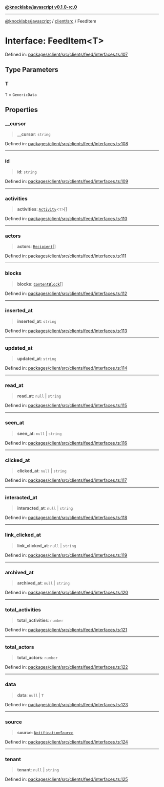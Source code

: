[**@knocklabs/javascript v0.1.0-rc.0**](../../../README.md)

***

[@knocklabs/javascript](../../../modules.md) / [client/src](../README.md) / FeedItem

# Interface: FeedItem\<T\>

Defined in: [packages/client/src/clients/feed/interfaces.ts:107](https://github.com/knocklabs/javascript/blob/main/packages/client/src/clients/feed/interfaces.ts#L107)

## Type Parameters

### T

`T` = `GenericData`

## Properties

### \_\_cursor

> **\_\_cursor**: `string`

Defined in: [packages/client/src/clients/feed/interfaces.ts:108](https://github.com/knocklabs/javascript/blob/main/packages/client/src/clients/feed/interfaces.ts#L108)

***

### id

> **id**: `string`

Defined in: [packages/client/src/clients/feed/interfaces.ts:109](https://github.com/knocklabs/javascript/blob/main/packages/client/src/clients/feed/interfaces.ts#L109)

***

### activities

> **activities**: [`Activity`](Activity.md)\<`T`\>[]

Defined in: [packages/client/src/clients/feed/interfaces.ts:110](https://github.com/knocklabs/javascript/blob/main/packages/client/src/clients/feed/interfaces.ts#L110)

***

### actors

> **actors**: [`Recipient`](../type-aliases/Recipient.md)[]

Defined in: [packages/client/src/clients/feed/interfaces.ts:111](https://github.com/knocklabs/javascript/blob/main/packages/client/src/clients/feed/interfaces.ts#L111)

***

### blocks

> **blocks**: [`ContentBlock`](../type-aliases/ContentBlock.md)[]

Defined in: [packages/client/src/clients/feed/interfaces.ts:112](https://github.com/knocklabs/javascript/blob/main/packages/client/src/clients/feed/interfaces.ts#L112)

***

### inserted\_at

> **inserted\_at**: `string`

Defined in: [packages/client/src/clients/feed/interfaces.ts:113](https://github.com/knocklabs/javascript/blob/main/packages/client/src/clients/feed/interfaces.ts#L113)

***

### updated\_at

> **updated\_at**: `string`

Defined in: [packages/client/src/clients/feed/interfaces.ts:114](https://github.com/knocklabs/javascript/blob/main/packages/client/src/clients/feed/interfaces.ts#L114)

***

### read\_at

> **read\_at**: `null` \| `string`

Defined in: [packages/client/src/clients/feed/interfaces.ts:115](https://github.com/knocklabs/javascript/blob/main/packages/client/src/clients/feed/interfaces.ts#L115)

***

### seen\_at

> **seen\_at**: `null` \| `string`

Defined in: [packages/client/src/clients/feed/interfaces.ts:116](https://github.com/knocklabs/javascript/blob/main/packages/client/src/clients/feed/interfaces.ts#L116)

***

### clicked\_at

> **clicked\_at**: `null` \| `string`

Defined in: [packages/client/src/clients/feed/interfaces.ts:117](https://github.com/knocklabs/javascript/blob/main/packages/client/src/clients/feed/interfaces.ts#L117)

***

### interacted\_at

> **interacted\_at**: `null` \| `string`

Defined in: [packages/client/src/clients/feed/interfaces.ts:118](https://github.com/knocklabs/javascript/blob/main/packages/client/src/clients/feed/interfaces.ts#L118)

***

### link\_clicked\_at

> **link\_clicked\_at**: `null` \| `string`

Defined in: [packages/client/src/clients/feed/interfaces.ts:119](https://github.com/knocklabs/javascript/blob/main/packages/client/src/clients/feed/interfaces.ts#L119)

***

### archived\_at

> **archived\_at**: `null` \| `string`

Defined in: [packages/client/src/clients/feed/interfaces.ts:120](https://github.com/knocklabs/javascript/blob/main/packages/client/src/clients/feed/interfaces.ts#L120)

***

### total\_activities

> **total\_activities**: `number`

Defined in: [packages/client/src/clients/feed/interfaces.ts:121](https://github.com/knocklabs/javascript/blob/main/packages/client/src/clients/feed/interfaces.ts#L121)

***

### total\_actors

> **total\_actors**: `number`

Defined in: [packages/client/src/clients/feed/interfaces.ts:122](https://github.com/knocklabs/javascript/blob/main/packages/client/src/clients/feed/interfaces.ts#L122)

***

### data

> **data**: `null` \| `T`

Defined in: [packages/client/src/clients/feed/interfaces.ts:123](https://github.com/knocklabs/javascript/blob/main/packages/client/src/clients/feed/interfaces.ts#L123)

***

### source

> **source**: [`NotificationSource`](NotificationSource.md)

Defined in: [packages/client/src/clients/feed/interfaces.ts:124](https://github.com/knocklabs/javascript/blob/main/packages/client/src/clients/feed/interfaces.ts#L124)

***

### tenant

> **tenant**: `null` \| `string`

Defined in: [packages/client/src/clients/feed/interfaces.ts:125](https://github.com/knocklabs/javascript/blob/main/packages/client/src/clients/feed/interfaces.ts#L125)
